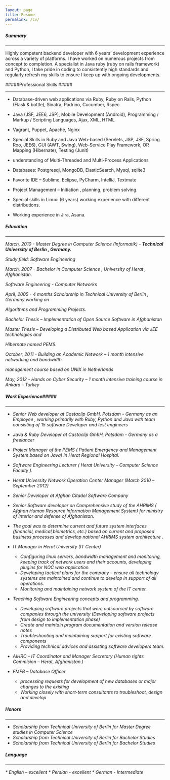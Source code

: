 ```yaml
---
layout: page
title: Resume
permalink: /cv/
---
```

##### Summary #####
<hr>
Highly competent backend developer with 6 years’ development experience across a variety of platforms. I have worked on numerous projects from concept to completion. A specialist in Java ruby (ruby on rails framework) and Python, I take pride in coding to consistently high standards and regularly refresh my skills to ensure I keep up with ongoing developments.


#####Professional Skills #####
<hr>

* Database-driven web applications via Ruby, Ruby on Rails, Python (Flask & bottle), Sinatra, Padrino, Cucumber, Rspec
* Java (JSF, JEE6, JSP), Mobile Development (Android), Programming / Markup / Scripting Languages, Ajax, XML, HTML
* Vagrant, Puppet, Apache, Nginx

* Special Skills in Ruby and Java  Web-based (Servlets, JSP, JSF, Spring Roo, JEE6), GUI (AWT, Swing), Web-Service Play Framework, OR Mapping (Hibernate), Testing (Junit)

* understanding of Multi-Threaded and Multi-Process Applications

* Databases: Postgresql, MongoDB, ElasticSearch, Mysql, sqlite3

* Favorite IDE – Sublime, Eclipse, PyCharm, IntelliJ, Textmate

* Project Management – Initiation , planning, problem solving.

* Special skills in Linux: (6 years) working experience with different distributions.

* Working experience in Jira, Asana.


##### Education ####
<hr>

<em>March, 2010<em> - Master Degree in Computer Science (Informatik) - **Technical University of Berlin , Germany.**

<em>Study field<em>: Software Engineering

<em>March, 2007<em> - Bachelor in Computer Science , University of Herat , Afghanistan.

Software Engineering - Computer Networks 

<em>April, 2005<em> - 4 months Scholarship in Technical University of Berlin , Germany working on 

Algorithms and Programming Projects.

<em>Bachelor Thesis<em> – Implementation of Open Source Software in Afghanistan

<em>Master Thesis<em> – Developing a Distributed Web based Application via JEE technologies and 

Hibernate named PEMS.

<em>October, 2011<em> - Building an Academic Network – 1 month intensive networking and bandwidth 

management course based on UNIX in Netherlands

<em>May, 2012<em> - Hands on Cyber Security – 1 month intensive training course in Ankara – Turkey

##### Work Experience#####
<hr>

* Senior Web developer at <em>Castaclip GmbH, Potsdam - Germany<em> as an Employee , working primarily with Ruby, Python and Java with team consisting of 15 software Developer and test engineers
* Java & Ruby Developer at <em>Castaclip GmbH, Potsdam - Germany<em> as a freelancer
* Project Manager of the PEMS ( Patient Emergency and Management System based on Java) in Herat Regional Hospital.
* Software Engineering Lecturer ( Herat University – Computer Science Faculty ).
* Herat University Network Operation Center Manager (March 2010 – September 2012)
* Senior Developer at Afghan Citadel Software Company 
* Senior Software developer on Comprehensive study of the AHRIMS ( Afghan Human Resource Information Management System) for ministry of Interior and defense of Afghanistan. 
 * The goal was to determine current and future system interfaces (financial, medical,biometrics, etc.) based on current and proposed business processes and develop national AHRIMS system architecture .
 
* IT Manager in Herat University (IT Center)
  * Configuring linux servers, bandwidth management and monitoring, keeping track of network users and their accounts, developing plugins for NOC web application.
  * Developing tactical plans for the company – ensure all technology systems are maintained and continue to develop in support of all operations.
  * Monitoring and maintaining network system of the IT center. 
  
* Teaching Software Engineering concepts and programming.
  * Developing software projects that were outsourced by software companies through the university (Developing software projects from design to implementation phase)
  * Create and maintain program documentation and version release notes
  * Troubleshooting and maintaining support for existing software components
  * Providing technical advices and assisting software developers team.

* AIHRC – IT Coordinator and Manager Secretary (Human rights Commision – Herat, Afghanistan )

* FMFB – Database Officer
  * processing requests for development of new databases or major changes to the existing 
  * Working closely with short-term consultants to troubleshoot, design and develop 

##### Honors #####
<hr>

* Scholarship from Technical University of Berlin for Master Degree studies in Computer Science
* Scholarship from Technical University of Berlin for Bachelor Studies
* Scholarship from Technical University of Berlin for Bachelor Studies

##### Language #####
<hr>
* English – excellent 
* Persian - excellent
* German - Intermediate
